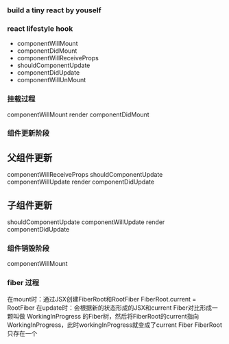 
### build a tiny react by youself
### react lifestyle hook
- componentWillMount
- componentDidMount
- componentWillReceiveProps
- shouldComponentUpdate
- componentDidUpdate
- componentWillUnMount

### 挂载过程
componentWillMount
render
componentDidMount

### 组件更新阶段
## 父组件更新
componentWillReceiveProps
shouldComponentUpdate
componentWillUpdate
render
componentDidUpdate

## 子组件更新
shouldComponentUpdate
componentWillUpdate
render
componentDidUpdate

### 组件销毁阶段
componentWillMount
### fiber 过程
在mount时：通过JSX创建FiberRoot和RootFiber
FiberRoot.current = RootFiber
在update时：会根据新的状态形成的JSX和current Fiber对比形成一颗叫做 WorkingInProgress 的Fiber树，然后将FiberRoot的current指向WorkingInProgress，此时workingInProgress就变成了current Fiber FiberRoot只存在一个